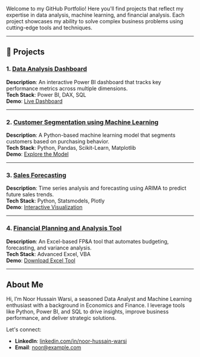 

Welcome to my GitHub Portfolio! Here you'll find projects that reflect my expertise in data analysis, machine learning, and financial analysis. Each project showcases my ability to solve complex business problems using cutting-edge tools and techniques.

---

## 🚀 Projects

### 1. **[Data Analysis Dashboard](#)**  
   **Description**: An interactive Power BI dashboard that tracks key performance metrics across multiple dimensions.  
   **Tech Stack**: Power BI, DAX, SQL  
   **Demo**: [Live Dashboard](#)

---

### 2. **[Customer Segmentation using Machine Learning](#)**  
   **Description**: A Python-based machine learning model that segments customers based on purchasing behavior.  
   **Tech Stack**: Python, Pandas, Scikit-Learn, Matplotlib  
   **Demo**: [Explore the Model](#)

---

### 3. **[Sales Forecasting](#)**  
   **Description**: Time series analysis and forecasting using ARIMA to predict future sales trends.  
   **Tech Stack**: Python, Statsmodels, Plotly  
   **Demo**: [Interactive Visualization](#)

---

### 4. **[Financial Planning and Analysis Tool](#)**  
   **Description**: An Excel-based FP&A tool that automates budgeting, forecasting, and variance analysis.  
   **Tech Stack**: Advanced Excel, VBA  
   **Demo**: [Download Excel Tool](#)

---

## About Me

Hi, I’m Noor Hussain Warsi, a seasoned Data Analyst and Machine Learning enthusiast with a background in Economics and Finance. I leverage tools like Python, Power BI, and SQL to drive insights, improve business performance, and deliver strategic solutions.

Let's connect:

- **LinkedIn**: [linkedin.com/in/noor-hussain-warsi](#)
- **Email**: [noor@example.com](mailto:noor@example.com)
